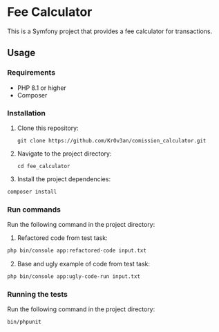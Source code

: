 Fee Calculator
=====================

This is a Symfony project that provides a fee calculator for transactions.

Usage
-----

### Requirements

*   PHP 8.1 or higher
*   Composer

### Installation

1.  Clone this repository:


    `git clone https://github.com/KrOv3an/comission_calculator.git`

2.  Navigate to the project directory:


    `cd fee_calculator`

3.  Install the project dependencies:


```bash
composer install
```

### Run commands

Run the following command in the project directory:

1.  Refactored code from test task:


```bash
php bin/console app:refactored-code input.txt
```

2.  Base and ugly example of code from test task:


```bash
php bin/console app:ugly-code-run input.txt
```


### Running the tests

Run the following command in the project directory:

```bash
bin/phpunit
```